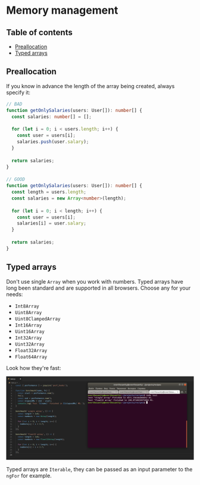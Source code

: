 # Memory management

## Table of contents

* [Preallocation](#preallocation)
* [Typed arrays](#typed-arrays)

## Preallocation

If you know in advance the length of the array being created, always specify it:

```typescript
// BAD
function getOnlySalaries(users: User[]): number[] {
  const salaries: number[] = [];

  for (let i = 0; i < users.length; i++) {
    const user = users[i];
    salaries.push(user.salary);
  }

  return salaries;
}

// GOOD
function getOnlySalaries(users: User[]): number[] {
  const length = users.length;
  const salaries = new Array<number>(length);

  for (let i = 0; i < length; i++) {
    const user = users[i];
    salaries[i] = user.salary;
  }

  return salaries;
}
```

## Typed arrays

Don't use single `Array` when you work with numbers. Typed arrays have long been standard and are supported in all browsers. Choose any for your needs:

* `Int8Array`
* `Uint8Array`
* `Uint8ClampedArray`
* `Int16Array`
* `Uint16Array`
* `Int32Array`
* `Uint32Array`
* `Float32Array`
* `Float64Array`

Look how they're fast:

![Typed array performance](assets/typed-array-performance.png)

Typed arrays are `Iterable`, they can be passed as an input parameter to the `ngFor` for example.
